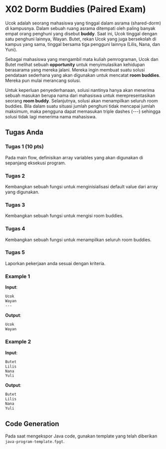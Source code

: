 # X02 Dorm Buddies (Paired Exam)

Ucok adalah seorang mahasiswa yang tinggal dalam asrama (shared-dorm) di kampusnya. Dalam sebuah ruang asrama ditempati oleh paling banyak empat orang penghuni yang disebut **buddy**. Saat ini, Ucok tinggal dengan satu penghuni lainnya, Wayan. Butet, rekan Ucok yang juga bersekolah di kampus yang sama, tinggal bersama tiga pengguni lainnya (Lilis, Nana, dan Yuni).

Sebagai mahasiswa yang mengambil mata kuliah pemrograman, Ucok dan Butet melihat sebuah **opportunity** untuk menyimulasikan kehidupan berasarama yang mereka jalani. Mereka ingin membuat suatu solusi pendataan sederhana yang akan digunakan untuk mencatat **room buddies**. Mereka pun mulai merancang solusi.

Untuk keperluan penyederhanaan, solusi nantinya hanya akan menerima sebuah masukan berupa nama dari mahasiswa untuk merepresentasikan seorang **room buddy**. Selanjutnya, solusi akan menampilkan seluruh room buddies. Bila dalam suatu situasi jumlah penghuni tidak mencapai jumlah maksimum, maka pengguna dapat memasukan triple dashes (---) sehingga solusi tidak lagi menerima nama mahasiswa.

## Tugas Anda
### Tugas 1 (10 pts)

Pada main flow, definisikan array variables yang akan digunakan di sepanjang eksekusi program.

### Tugas 2
Kembangkan sebuah fungsi untuk menginisialisasi default value dari array yang digunakan.

### Tugas 3
Kembangkan sebuah fungsi untuk mengisi room buddies.

### Tugas 4
Kembangkan sebuah fungsi untuk menampilkan seluruh room buddies.

### Tugas 5
Laporkan pekerjaan anda sesuai dengan kriteria.

### Example 1

**Input**:
```bash
Ucok
Wayan
---

```

**Output**:
```bash
Ucok
Wayan

```

### Example 2

**Input**:
```bash
Butet
Lilis
Nana
Yuli

```

**Output**:
```bash
Butet
Lilis
Nana
Yuli

```

## Code Generation

Pada saat mengekspor Java code, gunakan template yang telah diberikan ```java-program-template.fpgt```.